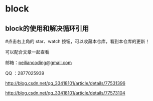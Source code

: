 # block
block的使用和解决循环引用
----------------------

#点击右上角的 star、watch 按钮，可以收藏本仓库，看到本仓库的更新！


可以配合文章一起查看

邮箱：peiliancoding@gmail.com

QQ ：2877025939

http://blog.csdn.net/qq_33418101/article/details/77531396

http://blog.csdn.net/qq_33418101/article/details/77573104
